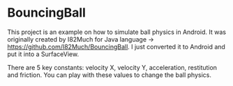 BouncingBall
============

This project is an example on how to simulate ball physics in Android. It was originally created by I82Much 
for Java language -> https://github.com/I82Much/BouncingBall. I just converted it to Android and put it into 
a SurfaceView.

There are 5 key constants: velocity X, velocity Y, acceleration, restitution and friction. You can play with these
values to change the ball physics.


